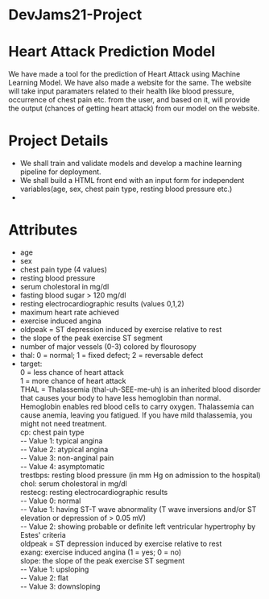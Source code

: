 # DevJams21-Project
# Heart Attack Prediction Model

We have made a tool for the prediction of Heart Attack using Machine Learning Model. We have also made a website for the same. The website will take input paramaters related to their health like blood pressure, occurrence of chest pain etc. from the user, and based on it, will provide the output (chances of getting heart attack) from our model on the website.

# Project Details
* We shall train and validate models and develop a machine learning pipeline for deployment.
* We shall build a HTML front end with an input form for independent variables(age, sex, chest pain type, resting blood pressure etc.)
* 

# Attributes
* age
* sex
* chest pain type (4 values)
* resting blood pressure
* serum cholestoral in mg/dl
* fasting blood sugar > 120 mg/dl
* resting electrocardiographic results (values 0,1,2)
* maximum heart rate achieved
* exercise induced angina
* oldpeak = ST depression induced by exercise relative to rest
* the slope of the peak exercise ST segment
* number of major vessels (0-3) colored by flourosopy
* thal: 0 = normal; 1 = fixed defect; 2 = reversable defect
* target:<br /> 0 = less chance of heart attack <br /> 
            1 = more chance of heart attack <br />
THAL = Thalassemia (thal-uh-SEE-me-uh) is an inherited blood disorder that causes your body to have less hemoglobin than normal. Hemoglobin enables red blood cells to carry oxygen. Thalassemia can cause anemia, leaving you fatigued. If you have mild thalassemia, you might not need treatment. <br />
cp: chest pain type <br />
-- Value 1: typical angina <br />
-- Value 2: atypical angina <br />
-- Value 3: non-anginal pain <br />
-- Value 4: asymptomatic <br />
trestbps: resting blood pressure (in mm Hg on admission to the hospital) <br />
chol: serum cholestoral in mg/dl <br />
restecg: resting electrocardiographic results <br />
-- Value 0: normal <br />
-- Value 1: having ST-T wave abnormality (T wave inversions and/or ST elevation or depression of > 0.05 mV)<br />
-- Value 2: showing probable or definite left ventricular hypertrophy by Estes' criteria <br />
oldpeak = ST depression induced by exercise relative to rest<br />
exang: exercise induced angina (1 = yes; 0 = no)<br />
slope: the slope of the peak exercise ST segment<br />
-- Value 1: upsloping<br />
-- Value 2: flat<br />
-- Value 3: downsloping<br />
